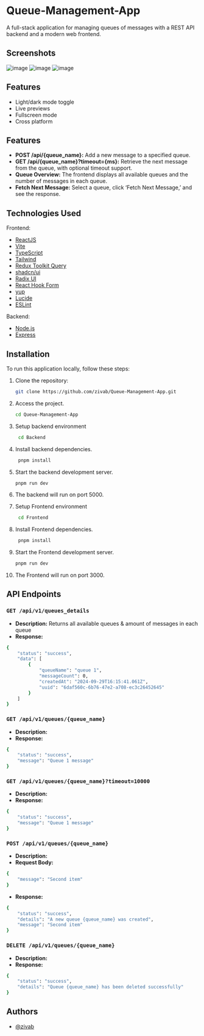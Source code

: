 # Queue-Management-App

A full-stack application for managing queues of messages with a REST API backend and a modern web frontend.

## Screenshots

![image](https://github.com/user-attachments/assets/22d5ba1d-27ed-42d7-9f1b-e839f86d8bec)
![image](https://github.com/user-attachments/assets/61c328b3-0ea2-4a8e-b738-f5123fda889b)
![image](https://github.com/user-attachments/assets/9680c9b3-62ca-4f78-aa6b-66f56038c871)

## Features

- Light/dark mode toggle
- Live previews
- Fullscreen mode
- Cross platform

## Features

- **POST /api/{queue_name}:** Add a new message to a specified queue.
- **GET /api/{queue_name}?timeout={ms}:** Retrieve the next message from the queue, with optional timeout support.
- **Queue Overview:** The frontend displays all available queues and the number of messages in each queue.
- **Fetch Next Message:** Select a queue, click ‘Fetch Next Message,’ and see the response.

## Technologies Used

Frontend:

- [ReactJS](https://reactjs.org)
- [Vite](https://vitejs.dev)
- [TypeScript](https://www.typescriptlang.org)
- [Tailwind](https://tailwindcss.com/)
- [Redux Toolkit Query](https://redux-toolkit.js.org/)
- [shadcn/ui](https://ui.shadcn.com/)
- [Radix UI](https://www.radix-ui.com/)
- [React Hook Form](https://react-hook-form.com/)
- [yup](https://github.com/jquense/yup)
- [Lucide](https://lucide.dev/guide/packages/lucide-react)
- [ESLint](https://eslint.org)

Backend:

- [Node.js](https://nodejs.org/en)
- [Express](https://expressjs.com/)

## Installation

To run this application locally, follow these steps:

1. Clone the repository:

   ```bash
   git clone https://github.com/zivab/Queue-Management-App.git
   ```

2. Access the project.

   ```bash
   cd Queue-Management-App

   ```

3. Setup backend environment

   ```bash
    cd Backend

   ```

4. Install backend dependencies.

   ```bash
    pnpm install

   ```

5. Start the backend development server.

   ```bash
   pnpm run dev

   ```

6. The backend will run on port 5000.

7. Setup Frontend environment

   ```bash
    cd Frontend

   ```

8. Install Frontend dependencies.

   ```bash
    pnpm install

   ```

9. Start the Frontend development server.

   ```bash
   pnpm run dev

   ```

10. The Frontend will run on port 3000.

## API Endpoints

### `GET /api/v1/queues_details`

- **Description:** Returns all available queues & amount of messages in each queue
- **Response:**

```bash
{
    "status": "success",
    "data": [
        {
            "queueName": "queue 1",
            "messageCount": 0,
            "createdAt": "2024-09-29T16:15:41.061Z",
            "uuid": "6daf560c-6b76-47e2-a708-ec3c26452645"
        }
    ]
}
```

### `GET /api/v1/queues/{queue_name}`

- **Description:**
- **Response:**

```bash
{
    "status": "success",
    "message": "Queue 1 message"
}
```

### `GET /api/v1/queues/{queue_name}?timeout=10000`

- **Description:**
- **Response:**

```bash
{
    "status": "success",
    "message": "Queue 1 message"
}
```

### `POST /api/v1/queues/{queue_name}`

- **Description:**
- **Request Body:**

```bash
{
    "message": "Second item"
}
```

- **Response:**

```bash
{
    "status": "success",
    "details": "A new queue {queue_name} was created",
    "message": "Second item"
}
```

### `DELETE /api/v1/queues/{queue_name}`

- **Description:**
- **Response:**

```bash
{
    "status": "success",
    "details": "Queue {queue_name} has been deleted successfully"
}
```

## Authors

- [@zivab](https://github.com/zivab)
